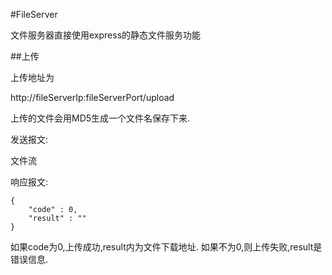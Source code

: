 #FileServer

文件服务器直接使用express的静态文件服务功能

##上传

上传地址为

http://fileServerIp:fileServerPort/upload

上传的文件会用MD5生成一个文件名保存下来.

发送报文:

文件流

响应报文:

	{
		"code" : 0,
		"result" : ""
	}

如果code为0,上传成功,result内为文件下载地址. 如果不为0,则上传失败,result是错误信息.